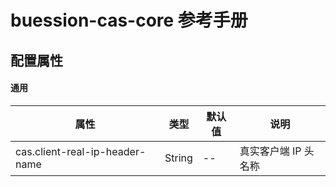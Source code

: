 # buession-cas-core 参考手册


## 配置属性


#### 通用

|  属性                             | 类型      | 默认值    | 说明                    |
|  ----                            | ----      | ----     | ----                    |
| cas.client-real-ip-header-name   | String    | --       | 真实客户端 IP 头名称      |